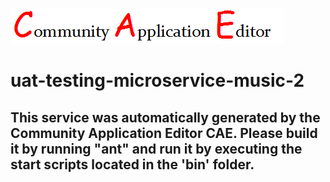 ![CAE](https://github.com/testcae/application-Test-Music-App/blob/master/microservice-uat-testing-microservice-music-2/img/logo.png)  

uat-testing-microservice-music-2
===================


This service was automatically generated by the Community Application Editor CAE. Please build it by running "ant" and run it by executing the start scripts located in the 'bin' folder.
---------------
